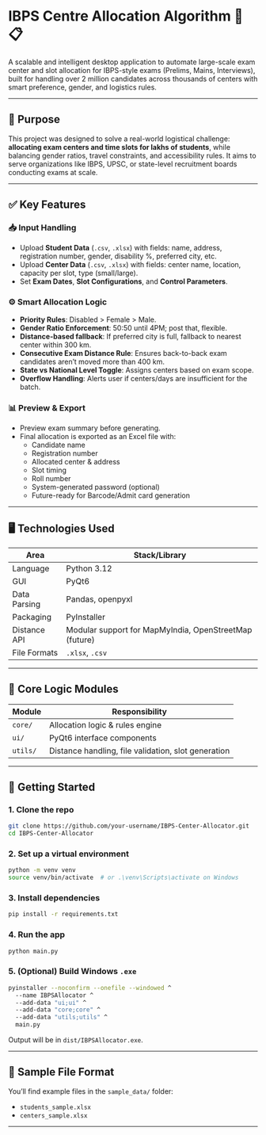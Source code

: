# IBPS Centre Allocation Algorithm 🏫📋

A scalable and intelligent desktop application to automate large-scale exam center and slot allocation for IBPS-style exams (Prelims, Mains, Interviews), built for handling over 2 million candidates across thousands of centers with smart preference, gender, and logistics rules.

---

## 🔧 Purpose

This project was designed to solve a real-world logistical challenge: **allocating exam centers and time slots for lakhs of students**, while balancing gender ratios, travel constraints, and accessibility rules. It aims to serve organizations like IBPS, UPSC, or state-level recruitment boards conducting exams at scale.

---

## ✅ Key Features

### 📥 Input Handling
- Upload **Student Data** (`.csv`, `.xlsx`) with fields: name, address, registration number, gender, disability %, preferred city, etc.
- Upload **Center Data** (`.csv`, `.xlsx`) with fields: center name, location, capacity per slot, type (small/large).
- Set **Exam Dates**, **Slot Configurations**, and **Control Parameters**.

### ⚙️ Smart Allocation Logic
- **Priority Rules**: Disabled > Female > Male.
- **Gender Ratio Enforcement**: 50:50 until 4PM; post that, flexible.
- **Distance-based fallback**: If preferred city is full, fallback to nearest center within 300 km.
- **Consecutive Exam Distance Rule**: Ensures back-to-back exam candidates aren’t moved more than 400 km.
- **State vs National Level Toggle**: Assigns centers based on exam scope.
- **Overflow Handling**: Alerts user if centers/days are insufficient for the batch.

### 📊 Preview & Export
- Preview exam summary before generating.
- Final allocation is exported as an Excel file with:
  - Candidate name
  - Registration number
  - Allocated center & address
  - Slot timing
  - Roll number
  - System-generated password (optional)
  - Future-ready for Barcode/Admit card generation

---

## 🖥️ Technologies Used

| Area         | Stack/Library |
|--------------|---------------|
| Language     | Python 3.12   |
| GUI          | PyQt6         |
| Data Parsing | Pandas, openpyxl |
| Packaging    | PyInstaller   |
| Distance API | Modular support for MapMyIndia, OpenStreetMap (future) |
| File Formats | `.xlsx`, `.csv` |

---

## 🧠 Core Logic Modules

| Module        | Responsibility |
|---------------|----------------|
| `core/`       | Allocation logic & rules engine |
| `ui/`         | PyQt6 interface components |
| `utils/`      | Distance handling, file validation, slot generation |

---

## 🚀 Getting Started

### 1. Clone the repo

```bash
git clone https://github.com/your-username/IBPS-Center-Allocator.git
cd IBPS-Center-Allocator
````

### 2. Set up a virtual environment

```bash
python -m venv venv
source venv/bin/activate  # or .\venv\Scripts\activate on Windows
```

### 3. Install dependencies

```bash
pip install -r requirements.txt
```

### 4. Run the app

```bash
python main.py
```

### 5. (Optional) Build Windows `.exe`

```bash
pyinstaller --noconfirm --onefile --windowed ^
  --name IBPSAllocator ^
  --add-data "ui;ui" ^
  --add-data "core;core" ^
  --add-data "utils;utils" ^
  main.py
```

Output will be in `dist/IBPSAllocator.exe`.

---

## 📁 Sample File Format

You’ll find example files in the `sample_data/` folder:

* `students_sample.xlsx`
* `centers_sample.xlsx`

---

